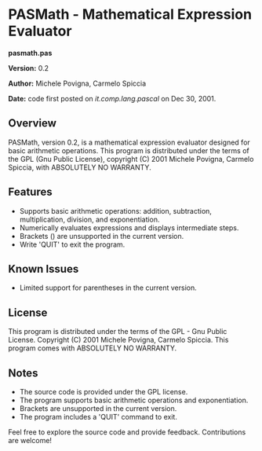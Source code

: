 # PASMath - Mathematical Expression Evaluator

**pasmath.pas**

**Version:** 0.2

**Author:** Michele Povigna, Carmelo Spiccia

**Date:** code first posted on *it.comp.lang.pascal* on Dec 30, 2001.

## Overview
PASMath, version 0.2, is a mathematical expression evaluator designed for basic arithmetic operations. This program is distributed under the terms of the GPL (Gnu Public License), copyright (C) 2001 Michele Povigna, Carmelo Spiccia, with ABSOLUTELY NO WARRANTY.

## Features
- Supports basic arithmetic operations: addition, subtraction, multiplication, division, and exponentiation.
- Numerically evaluates expressions and displays intermediate steps.
- Brackets () are unsupported in the current version.
- Write 'QUIT' to exit the program.

## Known Issues
- Limited support for parentheses in the current version.

## License
This program is distributed under the terms of the GPL - Gnu Public License. Copyright (C) 2001 Michele Povigna, Carmelo Spiccia. This program comes with ABSOLUTELY NO WARRANTY.

## Notes
- The source code is provided under the GPL license.
- The program supports basic arithmetic operations and exponentiation.
- Brackets are unsupported in the current version.
- The program includes a 'QUIT' command to exit.

Feel free to explore the source code and provide feedback. Contributions are welcome!
